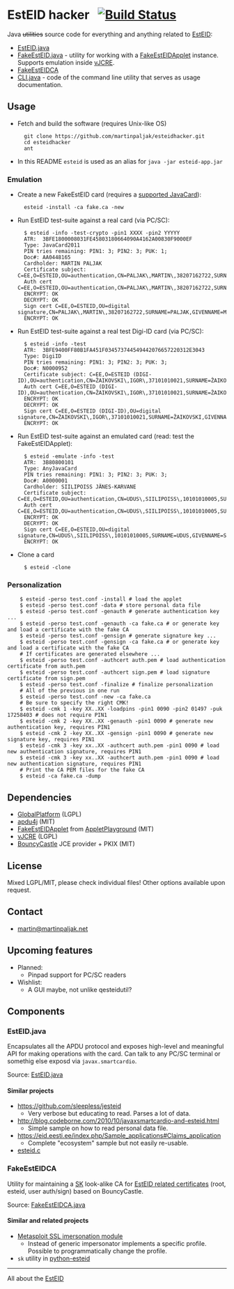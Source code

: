 # EstEID hacker &nbsp; [![Build Status](https://travis-ci.org/martinpaljak/esteidhacker.svg?branch=master)](https://travis-ci.org/martinpaljak/esteidhacker)

Java ~~utilities~~ source code for everything and anything related to [EstEID](https://esteid.org):

* [EstEID.java](#esteidjava)
* [FakeEstEID.java](src/org/esteid/hacker/FakeEstEID.java) - utility for working with a [FakeEstEIDApplet](https://github.com/martinpaljak/AppletPlayground/wiki/FakeEstEID) instance. Supports emulation inside [vJCRE](https://github.com/martinpaljak/vJCRE#import-projavacardvre).
* [FakeEstEIDCA](#fakeesteidca)
* [CLI.java](src/org/esteid/hacker/CLI.java) - code of the command line utility that serves as usage documentation.

## Usage
* Fetch and build the software (requires Unix-like OS)

        git clone https://github.com/martinpaljak/esteidhacker.git
        cd esteidhacker
        ant

* In this README `esteid` is used as an alias for `java -jar esteid-app.jar`

### Emulation
* Create a new FakeEstEID card (requires a [supported JavaCard](https://github.com/martinpaljak/GlobalPlatform/wiki/TestedCards)):
        
        esteid -install -ca fake.ca -new

* Run EstEID test-suite against a real card (via PC/SC):

        $ esteid -info -test-crypto -pin1 XXXX -pin2 YYYYY 
        ATR:  3BFE1800008031FE45803180664090A4162A00830F9000EF
        Type: JavaCard2011
        PIN tries remaining: PIN1: 3; PIN2: 3; PUK: 1;
        Doc#: AA0448165
        Cardholder: MARTIN PALJAK
        Certificate subject: C=EE,O=ESTEID,OU=authentication,CN=PALJAK\,MARTIN\,38207162722,SURNAME=PALJAK,GIVENNAME=MARTIN,SERIALNUMBER=38207162722
        Auth cert C=EE,O=ESTEID,OU=authentication,CN=PALJAK\,MARTIN\,38207162722,SURNAME=PALJAK,GIVENNAME=MARTIN,SERIALNUMBER=38207162722
        ENCRYPT: OK
        DECRYPT: OK
        Sign cert C=EE,O=ESTEID,OU=digital signature,CN=PALJAK\,MARTIN\,38207162722,SURNAME=PALJAK,GIVENNAME=MARTIN,SERIALNUMBER=38207162722
        ENCRYPT: OK


* Run EstEID test-suite against a real test Digi-ID card (via PC/SC):

        $ esteid -info -test
        ATR:  3BFE9400FF80B1FA451F034573744549442076657220312E3043
        Type: DigiID
        PIN tries remaining: PIN1: 3; PIN2: 3; PUK: 3;
        Doc#: N0000952
        Certificate subject: C=EE,O=ESTEID (DIGI-ID),OU=authentication,CN=ŽAIKOVSKI\,IGOR\,37101010021,SURNAME=ŽAIKOVSKI,GIVENNAME=IGOR,SERIALNUMBER=37101010021
        Auth cert C=EE,O=ESTEID (DIGI-ID),OU=authentication,CN=ŽAIKOVSKI\,IGOR\,37101010021,SURNAME=ŽAIKOVSKI,GIVENNAME=IGOR,SERIALNUMBER=37101010021
        ENCRYPT: OK
        DECRYPT: OK
        Sign cert C=EE,O=ESTEID (DIGI-ID),OU=digital signature,CN=ŽAIKOVSKI\,IGOR\,37101010021,SURNAME=ŽAIKOVSKI,GIVENNAME=IGOR,SERIALNUMBER=37101010021
        ENCRYPT: OK

* Run EstEID test-suite against an emulated card (read: test the FakeEstEIDApplet):
        
        $ esteid -emulate -info -test
        ATR:  3B80800101
        Type: AnyJavaCard
        PIN tries remaining: PIN1: 3; PIN2: 3; PUK: 3;
        Doc#: A0000001
        Cardholder: SIILIPOISS JÄNES-KARVANE
        Certificate subject: C=EE,O=ESTEID,OU=authentication,CN=UDUS\,SIILIPOISS\,10101010005,SURNAME=UDUS,GIVENNAME=SIILIPOISS,SERIALNUMBER=10101010005
        Auth cert C=EE,O=ESTEID,OU=authentication,CN=UDUS\,SIILIPOISS\,10101010005,SURNAME=UDUS,GIVENNAME=SIILIPOISS,SERIALNUMBER=10101010005
        ENCRYPT: OK
        DECRYPT: OK
        Sign cert C=EE,O=ESTEID,OU=digital signature,CN=UDUS\,SIILIPOISS\,10101010005,SURNAME=UDUS,GIVENNAME=SIILIPOISS,SERIALNUMBER=10101010005
        ENCRYPT: OK


* Clone a card

        $ esteid -clone


### Personalization
        $ esteid -perso test.conf -install # load the applet
        $ esteid -perso test.conf -data # store personal data file
        $ esteid -perso test.conf -genauth # generate authentication key ...
        $ esteid -perso test.conf -genauth -ca fake.ca # or generate key and load a certificate with the fake CA
        $ esteid -perso test.conf -gensign # generate signature key ...
        $ esteid -perso test.conf -gensign -ca fake.ca # or generate key and load a certificate with the fake CA
        # If certificates are generated elsewhere ...
        $ esteid -perso test.conf -authcert auth.pem # load authentication certificate from auth.pem
        $ esteid -perso test.conf -authcert sign.pem # load signature certificate from sign.pem
        $ esteid -perso test.conf -finalize # finalize personalization
        # All of the previous in one run
        $ esteid -perso test.conf -new -ca fake.ca
        # Be sure to specify the right CMK!
        $ esteid -cmk 1 -key XX..XX -loadpins -pin1 0090 -pin2 01497 -puk 17258403 # does not require PIN1
        $ esteid -cmk 2 -key XX..XX -genauth -pin1 0090 # generate new authentication key, requires PIN1
        $ esteid -cmk 2 -key XX..XX -gensign -pin1 0090 # generate new signature key, requires PIN1
        $ esteid -cmk 3 -key xx..XX -authcert auth.pem -pin1 0090 # load new authentication signature, requires PIN1
        $ esteid -cmk 3 -key xx..XX -authcert auth.pem -pin1 0090 # load new authentication signature, requires PIN1
        # Print the CA PEM files for the fake CA
        $ esteid -ca fake.ca -dump

## Dependencies
* [GlobalPlatform](https://github.com/martinpaljak/GlobalPlatform#globalplatform-from-openkms) (LGPL)
* [apdu4j](https://github.com/martinpaljak/apdu4j) (MIT)
* [FakeEstEIDApplet](https://github.com/martinpaljak/AppletPlayground/wiki/FakeEstEID) from [AppletPlayground](https://github.com/martinpaljak/AppletPlayground#applet-playground) (MIT)
* [vJCRE](https://github.com/martinpaljak/vJCRE#import-projavacardvre) (LGPL)
* [BouncyCastle](bouncycastle.org/java.html) JCE provider + PKIX (MIT)

## License
Mixed LGPL/MIT, please check individual files! Other options available upon request.

## Contact
* martin@martinpaljak.net

## Upcoming features
* Planned:
  * Pinpad support for PC/SC readers
* Wishlist:
  * A GUI maybe, not unlike qesteidutil?

## Components

### EstEID.java

Encapsulates all the APDU protocol and exposes high-level and meaningful API for making operations with the card.
Can talk to any PC/SC terminal or somethig else exposd via `javax.smartcardio`.

Source: [EstEID.java](src/org/esteid/EstEID.java)

#### Similar projects
* https://github.com/sleepless/jesteid
  * Very verbose but educating to read. Parses a lot of data.
* http://blog.codeborne.com/2010/10/javaxsmartcardio-and-esteid.html
  * Simple sample on how to read personal data file.
* https://eid.eesti.ee/index.php/Sample_applications#Claims_application
  * Complete "ecosystem" sample but not easily re-usable.
* [esteid.c](https://github.com/martinpaljak/esteid.c)


### FakeEstEIDCA
Utility for maintaining a [SK](http://www.sk.ee) look-alike CA for [EstEID related certificates](https://www.sk.ee/repositoorium/sk-sertifikaadid/) (root, esteid, user auth/sign) based on BouncyCastle.

Source: [FakeEstEIDCA.java](src/esteidhacker/FakeEstEIDCA.java)

#### Similar and related projects
* [Metasploit SSL imersonation module](http://www.rapid7.com/db/modules/auxiliary/gather/impersonate_ssl) 
  * Instead of generic impersonator implements a specific profile. Possible to programmatically change the profile.
* `sk` utility in [python-esteid](https://github.com/martinpaljak/python-esteid)

----
All about the [EstEID](https://esteid.org)
